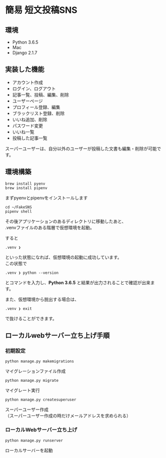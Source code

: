 # 簡易 短文投稿SNS

## 環境
- Python 3.6.5
- Mac
- Django 2.1.7

## 実装した機能
- アカウント作成
- ログイン、ログアウト
- 記事一覧、投稿、編集、削除
- ユーザーページ
- プロフィール登録、編集
- ブラックリスト登録、削除
- いいね追加、削除
- パスワード変更
- いいね一覧
- 投稿した記事一覧

スーパーユーザーは、自分以外のユーザーが投稿した文書も編集・削除が可能です。

## 環境構築
```commandline
brew install pyenv
brew install pipenv 
```
まずpyenvとpipenvをインストールします  

```commandline
cd ~/FakeSNS
pipenv shell
```
その後アプリケーションのあるディレクトリに移動したあと、  
.venvファイルのある階層で仮想環境を起動。  

すると
```commandline
.venv ❯
```
といった状態になれば、仮想環境の起動に成功しています。  
この状態で
```commandline
.venv ❯ python --version
```
とコマンドを入力し、**Python 3.6.5** と結果が出力されることで確認が出来ます。  

また、仮想環境から脱出する場合は、
```commandline
.venv ❯ exit
```
で抜けることができます。


## ローカルwebサーバー立ち上げ手順

### 初期設定
```commandline
python manage.py makemigrations
```  
マイグレーションファイル作成  

```commandline
python manage.py migrate
```  
マイグレート実行  

```commandline
python manage.py createsuperuser
```  
スーパーユーザー作成  
（スーパーユーザー作成の時だけメールアドレスを求められる）

### ローカルWebサーバー立ち上げ
```commandline
python manage.py runserver
```
ローカルサーバーを起動
